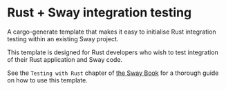 # Rust + Sway integration testing

A cargo-generate template that makes it easy to initialise Rust integration
testing within an existing Sway project.

This template is designed for Rust developers who wish to test integration of
their Rust application and Sway code.

See the `Testing with Rust` chapter of [the Sway
Book](https://fuellabs.github.io/sway) for a thorough guide on how to
use this template.
